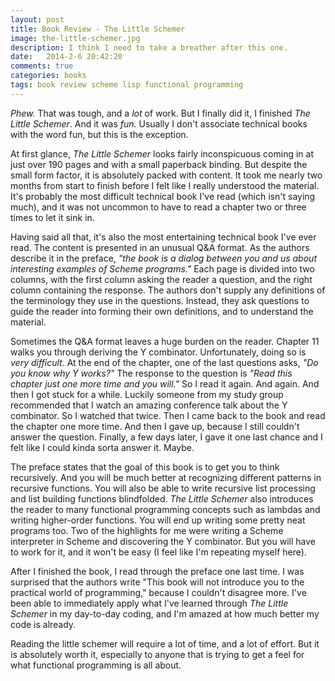 ```yaml
---
layout: post
title: Book Review - The Little Schemer
image: the-little-schemer.jpg
description: I think I need to take a breather after this one.
date:   2014-2-6 20:42:20
comments: true
categories: books
tags: book review scheme lisp functional programming
---
```

*Phew.* That was tough, and a *lot* of work. But I finally did it, I finished *The Little Schemer*. And it was *fun.* Usually I don't associate technical books with the word fun, but this is the exception.

At first glance, *The Little Schemer* looks fairly inconspicuous coming in at just over 190 pages and with a small paperback binding. But despite the small form factor, it is absolutely packed with content. It took me nearly two months from start to finish before I felt like I really understood the material. It's probably the most difficult technical book I've read (which isn't saying much), and it was not uncommon to have to read a chapter two or three times to let it sink in.

Having said all that, it's also the most entertaining technical book I've ever read. The content is presented in an unusual Q&A format. As the authors describe it in the preface, *"the book is a dialog between you and us about interesting examples of Scheme programs."* Each page is divided into two columns, with the first column asking the reader a question, and the right column containing the response. The authors don't supply any definitions of the terminology they use in the questions. Instead, they ask questions to guide the reader into forming their own definitions, and to understand the material.

Sometimes the Q&A format leaves a huge burden on the reader. Chapter 11 walks you through deriving the Y combinator. Unfortunately, doing so is *very difficult.* At the end of the chapter, one of the last questions asks, *"Do you know why Y works?"* The response to the question is *"Read this chapter just one more time and you will."* So I read it again. And again.  And then I got stuck for a while. Luckily someone from my study group recommended that I watch an amazing conference talk about the Y combinator. So I watched that twice. Then I came back to the book and read the chapter one more time. And then I gave up, because I still couldn't answer the question. Finally, a few days later, I gave it one last chance and I felt like I could kinda sorta answer it.  Maybe.

The preface states that the goal of this book is to get you to think recursively.  And you will be much better at recognizing different patterns in recursive functions. You will also be able to write recursive list processing and list building functions blindfolded. *The Little Schemer* also introduces the reader to many functional programming concepts such as lambdas and writing higher-order functions. You will end up writing some pretty neat programs too. Two of the highlights for me were writing a Scheme interpreter in Scheme and discovering the Y combinator. But you will have to work for it, and it won't be easy (I feel like I'm repeating myself here).

After I finished the book, I read through the preface one last time. I was surprised that the authors write "This book will not introduce you to the practical world of programming," because I couldn't disagree more. I've been able to immediately apply what I've learned through *The Little Schemer* in my day-to-day coding, and I'm amazed at how much better my code is already.

Reading the little schemer will require a lot of time, and a lot of effort. But it is absolutely worth it, especially to anyone that is trying to get a feel for what functional programming is all about.
